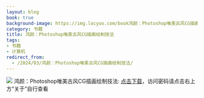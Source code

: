 ```yaml
---
layout: blog
book: true
background-image: https://img.locyoo.com/book鸿颜：Photoshop唯美古风CG插画绘制技法.jpg
category: 书籍
title: 鸿颜：Photoshop唯美古风CG插画绘制技法
tags:
- 书籍
- 计算机
redirect_from:
  - /2024/03/鸿颜：Photoshop唯美古风CG插画绘制技法/
---
```

![](https://img.locyoo.com/book鸿颜：Photoshop唯美古风CG插画绘制技法.jpg)
鸿颜：Photoshop唯美古风CG插画绘制技法: <a name = "ref1" href="https://url18.ctfile.com/f/50983618-1439915968-a01b0c?p=3619">点击下载</a>，访问密码请点击右上方“关于”自行查看